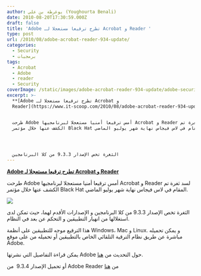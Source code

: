 ```yaml
---
author: يوغرطة بن علي (Youghourta Benali)
date: 2010-08-20T17:30:59.000Z
draft: false
title: 'Adobe تطرح ترقيعا مستعجلا لـ Acrobat و Reader '
type: post
url: /2010/08/adobe-acrobat-reader-934-update/
categories:
  - Security
  - برمجيات
tags:
  - Acrobat
  - Adobe
  - reader
  - Security
coverImage: /static/images/adobe-acrobat-reader-934-update/adobe-security.jpg
excerpt: >-
  **[Adobe تطرح ترقيعا مستعجلا لـ Acrobat و
  Reader](https://www.it-scoop.com/2010/08/adobe-acrobat-reader-934-update)**


  طرحت Adobe أمس ترقيعا أمنيا مستعجلا لبرنامجيها Acrobat و Reader لسد ثغرة تم
  الكشف عنها خلال مؤتمر Black Hat المقام في لاس فيجاس نهاية شهر يوليو الماضي.




  الثغرة تخص الإصدار 9.3.3 من كلا البرنامجين
---
```

**[Adobe تطرح ترقيعا مستعجلا لـ Acrobat و Reader](https://www.it-scoop.com/2010/08/adobe-acrobat-reader-934-update)**

طرحت Adobe أمس ترقيعا أمنيا مستعجلا لبرنامجيها Acrobat و Reader لسد ثغرة تم الكشف عنها خلال مؤتمر Black Hat المقام في لاس فيجاس نهاية شهر يوليو الماضي.

![](/static/images/adobe-acrobat-reader-934-update/adobe-security.jpg)

الثغرة تخص الإصدار 9.3.3 من كلا البرنامجين و الإصدارات الأقدم لهما، حيث تمكن لدى استغلالها من انهيار التطبيقين و التحكم عن بعد في النظام.

هذا الترقيع موجه للتطبيقين على أنظمة Windows، Mac و Linux. و يمكن تحميله مباشرة عن طريق نظام الترقية التلقائي الخاص بالتطبيقين أو تحميله من على موقع Adobe.

يمكن قراءة التفاصيل التي نشرتها Adobe حول التحديث من [هنا](http://www.adobe.com/support/security/bulletins/apsb10-17.html).

أو تحميل الإصدار 9.3.4  من Adobe Reader من [هنا](http://www.adobe.com/support/downloads/product.jsp?product=10\&platform=Windows)
